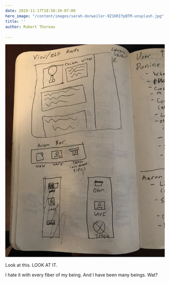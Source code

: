 ```yaml
---
date: 2019-11-17T18:58:10-07:00
hero_image: "/content/images/sarah-dorweiler-9Z1KRIfpBTM-unsplash.jpg"
title: ''
author: Robert Thoreau

---
```

![](/content/images/IMG_0680.jpg)

Look at this. LOOK AT IT.

I hate it with every fiber of my being. And I have been many beings. Wat?